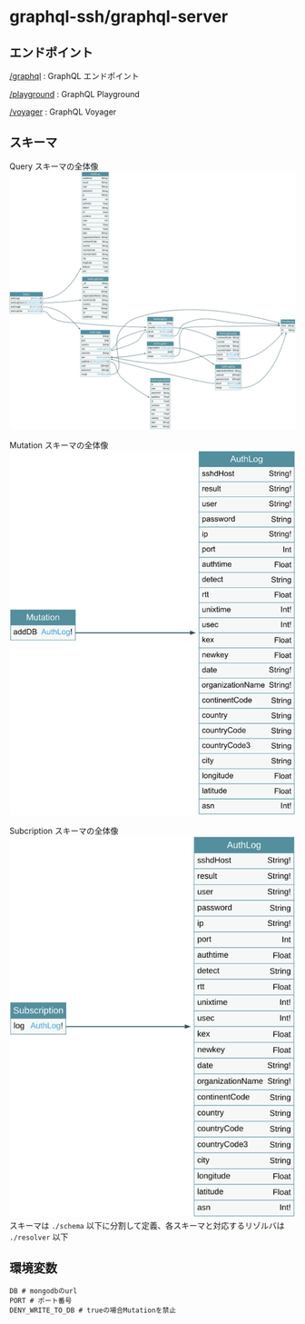 # graphql-ssh/graphql-server

## エンドポイント

[/graphql](http://localhost:4000/graphql) : GraphQL エンドポイント

[/playground](http://localhost:4000/playground) : GraphQL Playground

[/voyager](http://localhost:4000/voyager) : GraphQL Voyager

## スキーマ

Query スキーマの全体像
![](./img/query.svg)

Mutation スキーマの全体像
![](./img/mutatio.svg)

Subcription スキーマの全体像
![](./img/subscription.svg)
スキーマは `./schema` 以下に分割して定義、各スキーマと対応するリゾルバは `./resolver` 以下

## 環境変数

```env
DB # mongodbのurl
PORT # ポート番号
DENY_WRITE_TO_DB # trueの場合Mutationを禁止
```

